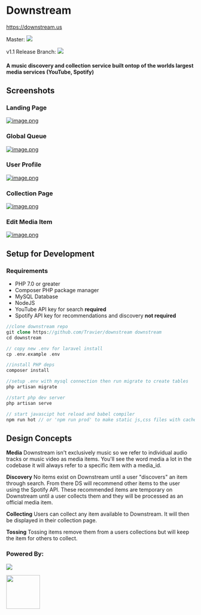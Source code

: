 <h1>Downstream</h1>

https://downstream.us

<p>Master: <img src="https://travis-ci.com/Travier/downstream.svg?token=WQrNcAcxWXTGaqEEdVh4&branch=master" /></p>
<p>v1.1 Release Branch: <img src="https://travis-ci.org/travierm/downstream.svg?branch=v1.1-release" /></p>

#### A music discovery and collection service built ontop of the worlds largest media services (YouTube, Spotify)

## Screenshots
### Landing Page
[![image.png](https://i.postimg.cc/8cfZYNWL/image.png)](https://downstream.us)
### Global Queue
[![image.png](https://i.postimg.cc/zGvF2Jrv/image.png)](https://postimg.cc/bZXnsfdf)
### User Profile
[![image.png](https://i.postimg.cc/MTmBK4Sg/image.png)](https://postimg.cc/DJm0xxmc)
### Collection Page
[![image.png](https://i.postimg.cc/X7cP6Nmg/image.png)](https://downstream.us)
### Edit Media Item
[![image.png](https://i.postimg.cc/DyjqXtXT/image.png)](https://postimg.cc/N5X9hCDJ)


## Setup for Development
### Requirements
- PHP 7.0 or greater
- Composer PHP package manager
- MySQL Database
- NodeJS
- YouTube API key for search **required**
- Spotify API key for recommendations and discovery **not required**

```php
//clone downstream repo
git clone https://github.com/Travier/downstream downstream
cd downstream

// copy new .env for laravel install
cp .env.example .env

//install PHP deps
composer install

//setup .env with mysql connection then run migrate to create tables
php artisan migrate

//start php dev server
php artisan serve

// start javascipt hot reload and babel compiler
npm run hot // or 'npm run prod' to make static js,css files with cache busting
```


## Design Concepts

**Media** Downstream isn't exclusively music so we refer to individual audio tracks or music video as media items. You'll see the word media a lot in the codebase it will always refer to a specific item with a media_id.

**Discovery** No items exist on Downstream until a user "discovers" an item through search. From there DS will recommend other items to the user using the Spotify API. These recommended items are temporary on Downstream until a user collects them and they will be processed as an official media item.

**Collecting** Users can collect any item available to Downstream. It will then be displayed in their collection page.

**Tossing** Tossing items remove them from a users collections but will keep the item for others to collect.

<h3>Powered By:</h3>
<p><img src="https://laravel.com/assets/img/components/logo-laravel.svg"></p>
<a href="https://vuejs.org"><img height="90" width="90" src="https://vuejs.org/images/logo.png"></a>
